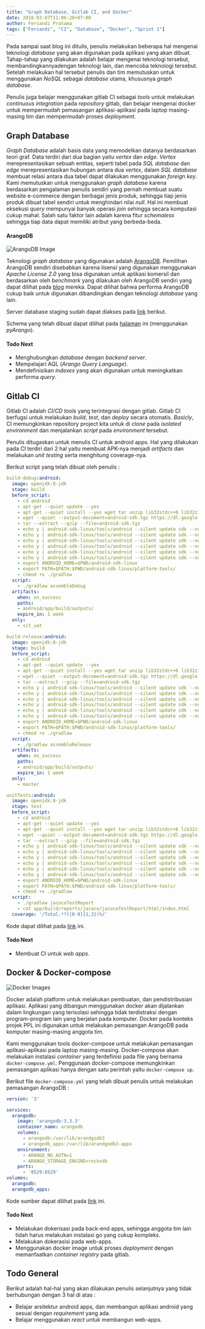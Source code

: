 ```yaml
---
title: "Graph Database, Gitlab CI, and Docker"
date: 2018-03-07T11:06:28+07:00
author: Fersandi Pratama
tags: ["Fersandi", "CI", "Database", "Docker", "Sprint 1"]
---
```


Pada sampai saat blog ini ditulis, penulis melakukan beberapa hal mengenai teknologi *database* yang akan digunakan pada aplikasi yang akan dibuat. Tahap-tahap yang dilakukan adalah belajar mengenai teknologi tersebut, membandingkannyadengan  teknologi lain, dan mencoba teknologi tersebut. Setelah melakukan hal tersebut penulis dan tim memutuskan untuk menggunakan *NoSQL* sebagai *database* utama, khususnya *graph database*.

Penulis juga belajar menggunakan gitlab CI sebagai *tools* untuk melakukan *continuous integration* pada *repository* gitlab, dan belajar mengenai docker untuk mempermudah pemasangan aplikasi-aplikasi pada laptop masing-masing tim dan
mempermudah proses *deployment*.

## Graph Database

*Graph Database* adalah basis data yang memodelkan datanya berdasarkan teori graf. Data terdiri dari dua bagian yaitu *vertex* dan *edge*. *Vertex* merepresentasikan sebuah entitas, seperti tabel pada *SQL database* dan *edge* merepresentasikan hubungan antara dua *vertex*, dalam *SQL database* membuat relasi  antara dua tabel dapat dilakukan menggunakan *foreign key*. Kami memutuskan untuk menggunakan *graph database* karena berdasarkan pengalaman penulis sendiri yang pernah membuat suatu website e-commerce dengan berbagai jenis produk, sehingga tiap jenis produk dibuat tabel sendiri untuk menghindari nilai *null*. Hal ini membuat eksekusi *query* mempunyai banyak operasi *join* sehingga secara komputasi cukup mahal. Salah satu faktor lain adalah karena fitur *schemaless* sehingga tiap data dapat memiliki atribut yang berbeda-beda.


#### ArangoDB

![ArangoDB Image](/static/img/arangodb.png)

Teknologi *graph database* yang digunakan adalah [ArangoDB](https://www.arangodb.com/ "Arango DB"). Pemilihan ArangoDB sendiri disebabkan karena lisensi yang digunakan menggunakan *Apache License 2.0* yang bisa digunakan untuk aplikasi komersil dan berdasarkan oleh *benchmark* yang dilakukan oleh ArangoDB sendiri yang dapat dilihat pada [blog](https://www.arangodb.com/2018/02/nosql-performance-benchmark-2018-mongodb-postgresql-orientdb-neo4j-arangodb/) mereka. Dapat dilihat bahwa performa ArangoDB cukup baik untuk digunakan dibandingkan dengan teknologi *database* yang lain.

Server database staging sudah dapat diakses pada [link](http://128.199.161.1:8529) berikut.

Schema yang telah dibuat dapat dilihat pada [halaman](https://gitlab.com/PPL2018csui/Kelas-D/PPL2018-D2/blob/us04_seed_migrate_database/migration/schema.py#L82) ini (menggunakan *pyArango*).

#### Todo Next
- Menghubungkan *database* dengan *backend server*.
- Mempelajari AQL (*Arango Query Language*).
- Mendefinisikan *indexes* yang akan digunakan untuk meningkatkan performa *query*.

## Gitlab CI

Gitlab CI adalah *CI/CD tools* yang terintegrasi dengan gitlab. Gitlab CI berfugsi untuk melakukan *build*, *test*, dan *deploy* secara otomatis. *Basicly*, CI memungkinkan repository project kita untuk di *clone* pada *isolated environment* dan menjalankan *script* pada *environment* tersebut.

Penulis ditugaskan untuk menulis CI untuk android apps. Hal yang dilakukan pada CI terdiri dari 2 hal yaitu membuat APK-nya menjadi *artifacts* dan melakukan *unit testing* serta menghitung coverage-nya. 

Berikut script yang telah dibuat oleh penulis :

```yaml
build-debug:android:
  image: openjdk:8-jdk
  stage: build
  before_script:
    - cd android
    - apt-get --quiet update --yes
    - apt-get --quiet install --yes wget tar unzip lib32stdc++6 lib32z1
    - wget --quiet --output-document=android-sdk.tgz https://dl.google.com/android/android-sdk_r${ANDROID_SDK_TOOLS}-linux.tgz
    - tar --extract --gzip --file=android-sdk.tgz
    - echo y | android-sdk-linux/tools/android --silent update sdk --no-ui --all --filter android-${ANDROID_COMPILE_SDK}
    - echo y | android-sdk-linux/tools/android --silent update sdk --no-ui --all --filter platform-tools
    - echo y | android-sdk-linux/tools/android --silent update sdk --no-ui --all --filter build-tools-${ANDROID_BUILD_TOOLS}
    - echo y | android-sdk-linux/tools/android --silent update sdk --no-ui --all --filter extra-android-m2repository
    - echo y | android-sdk-linux/tools/android --silent update sdk --no-ui --all --filter extra-google-google_play_services
    - echo y | android-sdk-linux/tools/android --silent update sdk --no-ui --all --filter extra-google-m2repository
    - export ANDROID_HOME=$PWD/android-sdk-linux
    - export PATH=$PATH:$PWD/android-sdk-linux/platform-tools/
    - chmod +x ./gradlew
  script:
    - ./gradlew assembleDebug
  artifacts:
    when: on_success
    paths:
    - android/app/build/outputs/
    expire_in: 1 week
  only:
    - sit_uat

build-release:android:
  image: openjdk:8-jdk
  stage: build
  before_script:
    - cd android
    - apt-get --quiet update --yes
    - apt-get --quiet install --yes wget tar unzip lib32stdc++6 lib32z1
    - wget --quiet --output-document=android-sdk.tgz https://dl.google.com/android/android-sdk_r${ANDROID_SDK_TOOLS}-linux.tgz
    - tar --extract --gzip --file=android-sdk.tgz
    - echo y | android-sdk-linux/tools/android --silent update sdk --no-ui --all --filter android-${ANDROID_COMPILE_SDK}
    - echo y | android-sdk-linux/tools/android --silent update sdk --no-ui --all --filter platform-tools
    - echo y | android-sdk-linux/tools/android --silent update sdk --no-ui --all --filter build-tools-${ANDROID_BUILD_TOOLS}
    - echo y | android-sdk-linux/tools/android --silent update sdk --no-ui --all --filter extra-android-m2repository
    - echo y | android-sdk-linux/tools/android --silent update sdk --no-ui --all --filter extra-google-google_play_services
    - echo y | android-sdk-linux/tools/android --silent update sdk --no-ui --all --filter extra-google-m2repository
    - export ANDROID_HOME=$PWD/android-sdk-linux
    - export PATH=$PATH:$PWD/android-sdk-linux/platform-tools/
    - chmod +x ./gradlew
  script:
    - ./gradlew assembleRelease
  artifacts:
    when: on_success
    paths:
    - android/app/build/outputs/
    expire_in: 1 week
  only:
    - master

unitTests:android:
  image: openjdk:8-jdk
  stage: test
  before_script:
    - cd android
    - apt-get --quiet update --yes
    - apt-get --quiet install --yes wget tar unzip lib32stdc++6 lib32z1
    - wget --quiet --output-document=android-sdk.tgz https://dl.google.com/android/android-sdk_r${ANDROID_SDK_TOOLS}-linux.tgz
    - tar --extract --gzip --file=android-sdk.tgz
    - echo y | android-sdk-linux/tools/android --silent update sdk --no-ui --all --filter android-${ANDROID_COMPILE_SDK}
    - echo y | android-sdk-linux/tools/android --silent update sdk --no-ui --all --filter platform-tools
    - echo y | android-sdk-linux/tools/android --silent update sdk --no-ui --all --filter build-tools-${ANDROID_BUILD_TOOLS}
    - echo y | android-sdk-linux/tools/android --silent update sdk --no-ui --all --filter extra-android-m2repository
    - echo y | android-sdk-linux/tools/android --silent update sdk --no-ui --all --filter extra-google-google_play_services
    - echo y | android-sdk-linux/tools/android --silent update sdk --no-ui --all --filter extra-google-m2repository
    - export ANDROID_HOME=$PWD/android-sdk-linux
    - export PATH=$PATH:$PWD/android-sdk-linux/platform-tools/
    - chmod +x ./gradlew
  script:
    - ./gradlew jacocoTestReport
    - cat app/build/reports/jacoco/jacocoTestReport/html/index.html
  coverage: '/Total.*?([0-9]{1,3})%/'

```

Kode dapat dilihat pada [link](https://gitlab.com/PPL2018csui/Kelas-D/PPL2018-D2/blob/coba_coba/.gitlab-ci.yml) ini.

#### Todo Next
- Membuat CI untuk *web apps*.

## Docker & Docker-compose

![Docker Images](/img/docker.jpg)

Docker adalah platform untuk melakukan pembuatan, dan pendistribusian aplikasi. Aplikasi yang dibangun menggunakan docker akan dijalankan dalam lingkungan yang terisolasi sehingga tidak terdistraksi dengan program-program lain yang berjalan pada komputer. Docker pada konteks projek PPL ini digunakan untuk melakukan pemasangan ArangoDB pada komputer masing-masing anggota tim.

Kami menggunakan tools docker-compose untuk melakukan pemasangan aplikasi-aplikasi pada laptop masing-masing. Docker-compose akan melakukan instalasi *container* yang terdefinisi pada file yang bernama `docker-compose.yml`. Penggunaan docker-compose memungkinkan pemasangan aplikasi hanya dengan satu perintah yaitu `docker-compose up`.

Berikut file `docker-compose.yml` yang telah dibuat penulis untuk melakukan pemasangan ArangoDB :
```yaml
version: '3'

services:
  arangodb:
    image: 'arangodb:3.3.3'
    container_name: arangodb
    volumes:
      - arangodb:/var/lib/arandgodb3
      - arangodb_apps:/var/lib/arandgodb3-apps
    environment:
      - ARANGO_NO_AUTH=1
      - ARANGO_STORAGE_ENGINE=rocksdb
    ports:
      - '8529:8529'
volumes:
  arangodb:
  arangodb_apps:
```
Kode sumber dapat dilihat pada [link](https://gitlab.com/PPL2018csui/Kelas-D/PPL2018-D2/blob/coba_coba/docker-compose.yml) ini.

#### Todo Next
- Melakukan dokerisasi pada back-end apps, sehingga anggota tim lain tidah harus melakukan instalasi go yang cukup kompleks.
- Melakukan dokerasisi pada web-apps.
- Menggunakan docker image untuk proses *deployment* dengan memanfaatkan *container registry* pada gitlab.

## Todo General

Berikut adalah hal-hal yang akan dilakukan penulis selanjutnya yang tidak berhubungan dengan 3 hal di atas :
- Belajar arsitektur android apps, dan membangun aplikasi android yang sesuai dengan *requirement* yang ada.
- Belajar menggunakan *react* untuk membangun web-apps.
